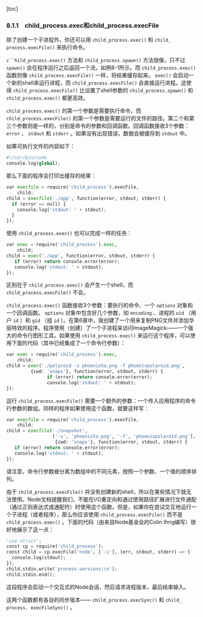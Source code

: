 [toc]

### 8.1.1　child_process.exec和child_process.execFile

除了创建一个子进程外，你还可以用 `child_process.exec()` 和 `child_ process.execFile()` 来执行命令。

`c``hild_process.exec()` 方法和 `child_process.spawn()` 方法很像，只不过 `spawn()` 会在程序运行之后返回一个流，如例8-1所示。而 `child_process.exec()` 函数则像 `child_process.execFile()` 一样，将结果缓存起来。 `exec()` 会启动一个新的shell来运行进程，而 `child_process.execFile()` 会直接运行进程。这使得 `child_process.execFile()` 比设置了shell参数的 `child_process.spawn()` 和 `child_process.exec()` 都更高效。

`child_process.exec()` 的第一个参数是需要执行命令，而 `child_process.execFile()` 的第一个参数是需要运行的文件的路径。第二个和第三个参数则是一样的，分别是命令的参数和回调函数。回调函数接收3个参数： `error` 、 `stdout` 和 `stderr` 。如果没有出现错误，数据会被缓存到 `stdout` 中。

如果可执行文件的内容如下：

```python
#!/usr/bin/node
console.log(global);
```

那么下面的程序会打印出缓存的结果：

```python
var execfile = require('child_process').execFile,
    child;
child = execfile('./app', function(error, stdout, stderr) {
  if (error == null) {
    console.log('stdout: ' + stdout);
  }
});
```

使用 `child_process.exec()` 也可以完成一样的任务：

```python
var exec = require('child_process').exec, 
    child; 
child = exec('./app', function(error, stdout, stderr) {
   if (error) return console.error(error);
   console.log('stdout: ' + stdout);
});
```

区别在于 `child_process.exec()` 会产生一个shell，而 `child_process.execFile()` 不会。

`child_process.exec()` 函数接收3个参数：要执行的命令、一个 `options` 对象和一个回调函数。 `options` 对象中包含好几个参数，如 `encoding` 、进程的 `uid` （用户 `id` ）和 `gid` （组 `id` ）。在第6章中，我创建了一个用来复制PNG文件并添加华丽特效的程序。程序使用（创建）了一个子进程来访问ImageMagick——一个强大的命令行图形工具。如果使用 `child_process.exec()` 来运行这个程序，可以使用下面的代码（其中已经集成了一个命令行参数）：

```python
var exec = require('child_process').exec,
    child;
child = exec('./polaroid -s phoenix5a.png -f phoenixpolaroid.png',
         {cwd: 'snaps'}, function(error, stdout, stderr) {
               if (error) return console.error(error);
               console.log('stdout: ' + stdout);
});
```

运行 `child_process.execFile()` 需要一个额外的参数：一个传入应用程序的命令行参数的数组。同样的程序如果使用这个函数，就要这样写：

```python
var execfile = require('child_process').execFile,
    child;
child = execfile('./snapshot',
                 ['-s', 'phoenix5a.png', '-f', 'phoenixpolaroid.png'],
                  {cwd: 'snaps'}, function(error, stdout, stderr) {
   if (error) return console.error(error);
   console.log('stdout: ' + stdout);
});
```

请注意，命令行参数被分离为数组中的不同元素，按照一个参数、一个值的顺序排列。

由于 `child_process.execFile()` 并没有创建新的shell，所以在某些情况下就无法使用。Node文档提醒我们，不能在I/O重定向和通过使用路径扩展进行文件通配（通过正则表达式或通配符）时使用这个函数。但是，如果你在尝试交互地运行一个子进程（或者程序），那么你应该使用 `child_process.execFile()` 而不是 `child_process.exec()` 。下面的代码（由来自Node基金会的Colin Ihrig编写）很好地展示了这一点：

```python
'use strict';
const cp = require('child_process');
const child = cp.execFile('node', ['-i'], (err, stdout, stderr) => {
  console.log(stdout);
});
child.stdin.write('process.versions;\n');
child.stdin.end();
```

这段程序会启动一个交互式的Node会话，然后请求进程版本，最后结束输入。

这两个函数都有各自的同步版本—— `child_process.execSync()` 和 `child_ process. execFileSync()` 。

